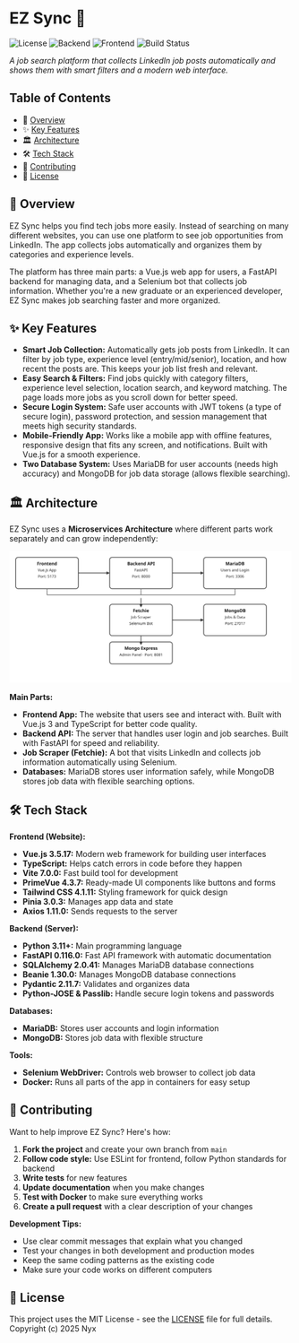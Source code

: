 # EZ Sync 🚀

![License](https://img.shields.io/badge/License-MIT-blue.svg)
![Backend](https://img.shields.io/badge/Backend-Python%20%7C%20FastAPI-3776AB.svg)
![Frontend](https://img.shields.io/badge/Frontend-TypeScript%20%7C%20Vue%203-4FC08D.svg)
![Build Status](https://img.shields.io/badge/Build-Passing-brightgreen.svg)

*A job search platform that collects LinkedIn job posts automatically and shows them with smart filters and a modern web interface.*


## Table of Contents

- 📖 [Overview](#overview)
- ✨ [Key Features](#key-features)
- 🏛️ [Architecture](#architecture)
- 🛠️ [Tech Stack](#tech-stack)
- 🤝 [Contributing](#contributing)
- 📄 [License](#license)

<a id="overview"></a>
## 📖 Overview

EZ Sync helps you find tech jobs more easily. Instead of searching on many different websites, you can use one platform to see job opportunities from LinkedIn. The app collects jobs automatically and organizes them by categories and experience levels.

The platform has three main parts: a Vue.js web app for users, a FastAPI backend for managing data, and a Selenium bot that collects job information. Whether you're a new graduate or an experienced developer, EZ Sync makes job searching faster and more organized.

<a id="key-features"></a>
## ✨ Key Features

- **Smart Job Collection:** Automatically gets job posts from LinkedIn. It can filter by job type, experience level (entry/mid/senior), location, and how recent the posts are. This keeps your job list fresh and relevant.
- **Easy Search & Filters:** Find jobs quickly with category filters, experience level selection, location search, and keyword matching. The page loads more jobs as you scroll down for better speed.
- **Secure Login System:** Safe user accounts with JWT tokens (a type of secure login), password protection, and session management that meets high security standards.
- **Mobile-Friendly App:** Works like a mobile app with offline features, responsive design that fits any screen, and notifications. Built with Vue.js for a smooth experience.
- **Two Database System:** Uses MariaDB for user accounts (needs high accuracy) and MongoDB for job data storage (allows flexible searching).

<a id="architecture"></a>
## 🏛️ Architecture

EZ Sync uses a **Microservices Architecture** where different parts work separately and can grow independently:

<img src="./docs/architecture.svg"/>

**Main Parts:**

- **Frontend App:** The website that users see and interact with. Built with Vue.js 3 and TypeScript for better code quality.
- **Backend API:** The server that handles user login and job searches. Built with FastAPI for speed and reliability.
- **Job Scraper (Fetchie):** A bot that visits LinkedIn and collects job information automatically using Selenium.
- **Databases:** MariaDB stores user information safely, while MongoDB stores job data with flexible searching options.

<a id="tech-stack"></a>
## 🛠️ Tech Stack

**Frontend (Website):**
- **Vue.js 3.5.17:** Modern web framework for building user interfaces
- **TypeScript:** Helps catch errors in code before they happen
- **Vite 7.0.0:** Fast build tool for development
- **PrimeVue 4.3.7:** Ready-made UI components like buttons and forms
- **Tailwind CSS 4.1.11:** Styling framework for quick design
- **Pinia 3.0.3:** Manages app data and state
- **Axios 1.11.0:** Sends requests to the server

**Backend (Server):**
- **Python 3.11+:** Main programming language
- **FastAPI 0.116.0:** Fast API framework with automatic documentation
- **SQLAlchemy 2.0.41:** Manages MariaDB database connections
- **Beanie 1.30.0:** Manages MongoDB database connections
- **Pydantic 2.11.7:** Validates and organizes data
- **Python-JOSE & Passlib:** Handle secure login tokens and passwords

**Databases:**
- **MariaDB:** Stores user accounts and login information
- **MongoDB:** Stores job data with flexible structure

**Tools:**
- **Selenium WebDriver:** Controls web browser to collect job data
- **Docker:** Runs all parts of the app in containers for easy setup

<a id="contributing"></a>
## 🤝 Contributing

Want to help improve EZ Sync? Here's how:

1. **Fork the project** and create your own branch from `main`
2. **Follow code style:** Use ESLint for frontend, follow Python standards for backend
3. **Write tests** for new features
4. **Update documentation** when you make changes
5. **Test with Docker** to make sure everything works
6. **Create a pull request** with a clear description of your changes

**Development Tips:**
- Use clear commit messages that explain what you changed
- Test your changes in both development and production modes
- Keep the same coding patterns as the existing code
- Make sure your code works on different computers

<a id="license"></a>
## 📄 License

This project uses the MIT License - see the [LICENSE](LICENSE) file for full details.
Copyright (c) 2025 Nyx
